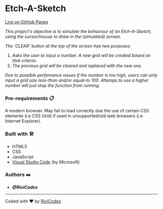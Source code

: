 # Etch-A-Sketch

[Live on GitHub Pages](https://rivicodes.github.io/etch-a-sketch/)

_This project's objective is to simulate the behaviour of an Etch-A-Sketch, using the cursor/mouse to draw in the (simulated) screen._

_The 'CLEAR' button at the top of the screen has two purposes:_

1. _Asks the user to input a number. A new grid will be created based on that criteria._
2. _The previous grid will be cleared and replaced with the new one._

_Due to possible perfomance issues if the number is too high, users can only input a grid size less-than and/or equal-to 100. Attemps to use a higher number will just stop the function from running._

### Pre-requirements 📋

A modern browser. May fail to load correctly due the use of certain CSS elements (i.e CSS Grid) if used in unsupported/old web browsers (i.e Internet Explorer).

### Built with 🛠️

* HTML5
* CSS
* JavaScript
* [Visual Studio Code](https://code.visualstudio.com/) (by Microsoft)

### Authors ✒️

* ***@RiviCodes***

---

Coded with ❤️ by [RiviCodes](https://github.com/RiviCodes)